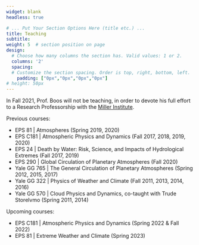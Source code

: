 ```yaml
---
widget: blank
headless: true

# ... Put Your Section Options Here (title etc.) ...
title: Teaching
subtitle:
weight: 5  # section position on page
design:
  # Choose how many columns the section has. Valid values: 1 or 2.
  columns: '2'
  spacing:
  # Customize the section spacing. Order is top, right, bottom, left.
    padding: ["0px","0px","0px","0px"]
# height: 50px
---
```


In Fall 2021, Prof. Boos will not be teaching, in order to devote his full effort to a Research Professorship with the [Miller Institute](https://miller.berkeley.edu/).   

Previous courses:
- EPS 81 | Atmospheres (Spring 2019, 2020)
- EPS C181 |  Atmospheric Physics and Dynamics (Fall 2017, 2018, 2019, 2020)
- EPS 24 | Death by Water: Risk, Science, and Impacts of Hydrological Extremes (Fall 2017, 2019)
- EPS 290 | Global Circulation of Planetary Atmospheres (Fall 2020)
- Yale GG 765 | The General Circulation of Planetary Atmospheres (Spring 2012, 2015, 2017)
- Yale GG 322 | Physics of Weather and Climate (Fall 2011, 2013, 2014, 2016)
- Yale GG 570 | Cloud Physics and Dynamics, co-taught with Trude Storelvmo (Spring 2011, 2014)

Upcoming courses:
- EPS C181 | Atmospheric Physics and Dynamics (Spring 2022 & Fall 2022)
- EPS 81 | Extreme Weather and Climate (Spring 2023)
 
